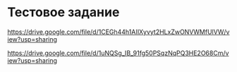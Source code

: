 # Тестовое задание

https://drive.google.com/file/d/1CEGh44h1AIIXyvyt2HLxZwONVWMfUlVW/view?usp=sharing

https://drive.google.com/file/d/1uNQSg_IB_91fg50PSqzNqPQ3HE2O68Cm/view?usp=sharing
